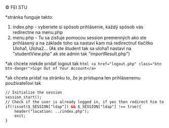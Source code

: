 
©  FEI STU     

*stránka funguje takto: 
1. index.php - vyberiete si spôsob prihlásenie, každý spôsob vás redirectne na menu.php
2. menu.php - Tu sa zisťuje pomocou session premenných ako ste prihlásený a na základe toho sa nastaví kam má redirectnuť tlačítko Uloha1, Uloha2... (Ak ste študent tak sa uloha1 nastaví na "studentView.php" ak ste admin tak "importResult.php")
                      

*ak chcete niekde pridať logout tak ```html <a href="logout.php" class="btn btn-danger">Sign Out of Your Account</a>  ```

*ak chcete pridať na stránku to, že je prístupna len prihlásenemu používateľovi tak 
```html 
// Initialize the session
session_start();
// Check if the user is already logged in, if yes then redirect him to welcome page
if(!isset($_SESSION["ldap"]) && $_SESSION["ldap"] !== true){
    header("location: ../index.php");
    exit;
}
